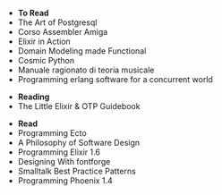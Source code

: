 - **To Read**
- The Art of Postgresql
- Corso Assembler Amiga
- Elixir in Action
- Domain Modeling made Functional
- Cosmic Python
- Manuale ragionato di teoria musicale
- Programming erlang software for a concurrent world

<!-- -->

- **Reading**
- The Little Elixir & OTP Guidebook

<!-- -->

- **Read**
- Programming Ecto
- A Philosophy of Software Design
- Programming Elixir 1.6
- Designing With fontforge
- Smalltalk Best Practice Patterns
- Programming Phoenix 1.4
